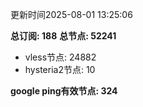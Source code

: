 更新时间2025-08-01 13:25:06

**总订阅: 188**
**总节点: 52241**
- vless节点: 24882
- hysteria2节点: 10

**google ping有效节点: 324**
